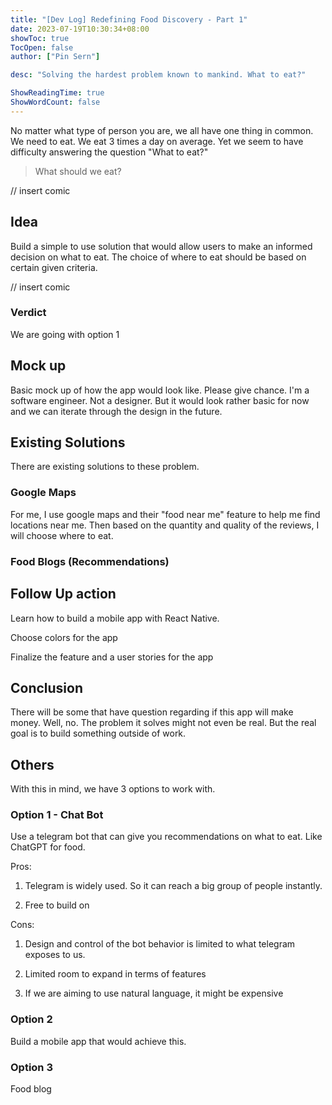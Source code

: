 ```yaml
---
title: "[Dev Log] Redefining Food Discovery - Part 1"
date: 2023-07-19T10:30:34+08:00
showToc: true
TocOpen: false
author: ["Pin Sern"]

desc: "Solving the hardest problem known to mankind. What to eat?"

ShowReadingTime: true
ShowWordCount: false
---
```


No matter what type of person you are, we all have one thing in common. We need to eat. We eat 3 times a day on average. Yet we seem to have difficulty answering the question "What to eat?"

> What should we eat?

// insert comic

## Idea

Build a simple to use solution that would allow users to make an informed decision on what to eat. The choice of where to eat should be based on certain given criteria.

// insert comic

### Verdict

We are going with option 1

## Mock up

Basic mock up of how the app would look like. Please give chance. I'm a software engineer. Not a designer. But it would look rather basic for now and we can iterate through the design in the future.

## Existing Solutions

There are existing solutions to these problem.

### Google Maps

For me, I use google maps and their "food near me" feature to help me find locations near me. Then based on the quantity and quality of the reviews, I will choose where to eat.

### Food Blogs (Recommendations)

## Follow Up action

Learn how to build a mobile app with React Native.

Choose colors for the app

Finalize the feature and a user stories for the app

## Conclusion

There will be some that have question regarding if this app will make money. Well, no. The problem it solves might not even be real. But the real goal is to build something outside of work.

## Others

With this in mind, we have 3 options to work with.

### Option 1 - Chat Bot

Use a telegram bot that can give you recommendations on what to eat. Like ChatGPT for food.

Pros:

1. Telegram is widely used. So it can reach a big group of people instantly.

2. Free to build on

Cons:

1. Design and control of the bot behavior is limited to what telegram exposes to us.

2. Limited room to expand in terms of features

3. If we are aiming to use natural language, it might be expensive

### Option 2

Build a mobile app that would achieve this.

### Option 3

Food blog
